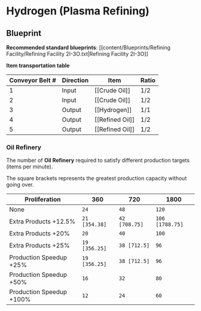 # Hydrogen (Plasma Refining)

## Blueprint

**Recommended standard blueprints**: [[content/Blueprints/Refining Facility/Refining Facility 2I-3O.txt|Refining Facility 2I-3O]]

**Item transportation table**

| Conveyor Belt # | Direction | Item            | Ratio |
| --------------- | --------- | --------------- | ----- |
| 1               | Input     | [[Crude Oil]]   | 1/2   |
| 2               | Input     | [[Crude Oil]]   | 1/2   |
| 3               | Output    | [[Hydrogen]]    | 1/1   |
| 4               | Output    | [[Refined Oil]] | 1/2   |
| 5               | Output    | [[Refined Oil]] | 1/2   |

### Oil Refinery

The number of **Oil Refinery** required to satisfy different production targets (items per minute).

The square brackets represents the greatest production capacity without going over.

| Proliferation            | 360           | 720           | 1800            |
| ------------------------ | ------------- | ------------- | --------------- |
| None                     | `24`          | `48`          | `120`           |
| Extra Products +12.5%    | `21 [354.38]` | `42 [708.75]` | `106 [1788.75]` |
| Extra Products +20%      | `20`          | `40`          | `100`           |
| Extra Products +25%      | `19 [356.25]` | `38 [712.5]`  | `96`            |
| Production Speedup +25%  | `19 [356.25]` | `38 [712.5]`  | `96`            |
| Production Speedup +50%  | `16`          | `32`          | `80`            |
| Production Speedup +100% | `12`          | `24`          | `60`            |
